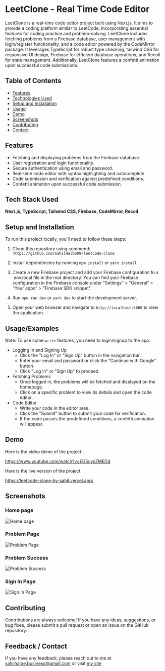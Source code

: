 # LeetClone - Real Time Code Editor

LeetClone is a real-time code editor project built using Next.js. It aims to provide a coding platform similar to LeetCode, incorporating essential features for coding practice and problem-solving. LeetClone includes fetching problems from a Firebase database, user management with login/register functionality, and a code editor powered by the CodeMirror package. It leverages TypeScript for robust type checking, tailwind CSS for responsive UI design, Firebase for efficient database operations, and Recoil for state management. Additionally, LeetClone features a confetti animation upon successful code submissions.

## Table of Contents

 - [Features](#features)
 - [Technologies Used](#tech-stack-used)
 - [Setup and Installation](#setup-and-installation)
 - [Usage](#usageexamples)
 - [Demo](#demo)
 - [Screenshots](#screenshots)
 - [Contributing](#contributing)
 - [Contact](#feedback--contact)

## Features
- Fetching and displaying problems from the Firebase database.
- User registration and login functionality.
- Secure authentication using email and password.
- Real-time code editor with syntax highlighting and autocomplete.
- Code submission and verification against predefined conditions.
- Confetti animation upon successful code submission.

## Tech Stack Used
**Next.js, TypeScript, Tailwind CSS, Firebase, CodeMirror, Recoil**

## Setup and Installation

To run this project locally, you'll need to follow these steps:

1. Clone this repository using commend:
`https://github.com/SahilHalbe09/leetcode-clone`

2. Install dependencies by running `npm install` or `yarn install`

3. Create a new Firebase project and add your Firebase configuration to a .env.local file in the root directory. You can find your Firebase configuration in the Firebase console under "Settings" > "General" > "Your apps" > "Firebase SDK snippet".

4. Run `npm run dev` or `yarn dev` to start the development server.

5. Open your web browser and navigate to `http://localhost:3000` to view the application.

## Usage/Examples
Note: To use some `write` features, you need to login/signup to the app.

- Logging In and Signing Up
    - Click the "Log In" or "Sign Up" button in the navigation bar.
    - Enter your email and password or click the "Continue with Google" button.
    - Click "Log In" or "Sign Up" to proceed.
- Fetching Problems
    - Once logged in, the problems will be fetched and displayed on the homepage.
    - Click on a specific problem to view its details and open the code editor.
- Code Editor
    - Write your code in the editor area.
    - Click the "Submit" button to submit your code for verification.
    - If the code passes the predefined conditions, a confetti animation will appear.

## Demo

Here is the video demo of the project:

https://www.youtube.com/watch?v=EG5cysZMED4

Here is the live version of the project:

https://leetcode-clone-by-sahil.vercel.app/

## Screenshots

### Home page 
![Home page](https://i.ibb.co/Pxpr0M3/image.png)

### Problem Page
![Problem Page](https://i.ibb.co/0t1S2Gy/image.png)

### Problem Success
![Problem Success](https://i.ibb.co/x86qqwr/image.png)

### Sign In Page
![Sign In Page](https://i.ibb.co/fFcjLHc/image.png)

## Contributing

Contributions are always welcome! If you have any ideas, suggestions, or bug fixes, please submit a pull request or open an issue on the GitHub repository.

## Feedback / Contact

If you have any feedback, please reach out to me at sahilhalbe.business@gmail.com or visit [my site](https://www.thesahildev.in/)
